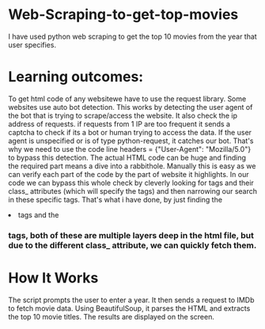 # Web-Scraping-to-get-top-movies
I have used python web scraping to get the top 10 movies from the year that user specifies. 

# Learning outcomes:
To get html code of any websitewe have to use the request library. 
Some websites use auto bot detection. This works by detecting the user agent of the bot that is trying to scrape/access the website. It also check the ip address of requests. if requests from 1 IP are too frequent it sends a captcha to check if its a bot or human trying to access the data.
If the user agent is unspecified or is of type python-request, it catches our bot. That's why we need to use the code line headers = {"User-Agent": "Mozilla/5.0"} to bypass this detection. 
The actual HTML code can be huge and finding the required part means a dive into a rabbithole. Manually this is easy as we can verify each part of the code by the part of website it highlights. In our code we can bypass this whole check by cleverly looking for tags and their class_ attributes (which will specify the tags) and then narrowing our search in these specific tags. That's what i have done, by just finding the <li> tags and the <h3> tags, both of these are multiple layers deep in the html file, but due to the different class_ attribute, we can quickly fetch them.

# How It Works
The script prompts the user to enter a year.
It then sends a request to IMDb to fetch movie data.
Using BeautifulSoup, it parses the HTML and extracts the top 10 movie titles.
The results are displayed on the screen.

